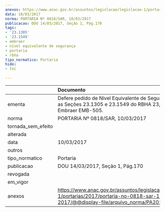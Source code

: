 ```yaml
---
anexos: https://www.anac.gov.br/assuntos/legislacao/legislacao-1/portarias/2017/portaria-no-0818-sar-10-03-2017/@@display-file/arquivo_norma/PA2017-0818.pdf
data: 10/03/2017
norma: PORTARIA Nº 0818/SAR, 10/03/2017
publicacao: DOU 14/03/2017, Seção 1, Pág.170
tags:
- '23.1305'
- '23.1549'
- embraer
- nível equivalente de segurança
- portaria
- rbha
tipo_normatico: Portaria
hide: 
- toc 
 
---
```


|                    | Documento                                                                                                                                            |
|:-------------------|:-----------------------------------------------------------------------------------------------------------------------------------------------------|
| ementa             | Defere pedido de Nível Equivalente de Segurança para as Seções 23.1305 e 23.1549 do RBHA 23, para o avião Embraer EMB-505.                           |
| norma              | PORTARIA Nº 0818/SAR, 10/03/2017                                                                                                                     |
| tornada_sem_efeito |                                                                                                                                                      |
| alterada           |                                                                                                                                                      |
| data               | 10/03/2017                                                                                                                                           |
| outros             |                                                                                                                                                      |
| tipo_normatico     | Portaria                                                                                                                                             |
| publicacao         | DOU 14/03/2017, Seção 1, Pág.170                                                                                                                     |
| revogada           |                                                                                                                                                      |
| em_vigor           |                                                                                                                                                      |
| anexos             | https://www.anac.gov.br/assuntos/legislacao/legislacao-1/portarias/2017/portaria-no-0818-sar-10-03-2017/@@display-file/arquivo_norma/PA2017-0818.pdf |